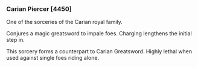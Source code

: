 ### Carian Piercer [4450]

One of the sorceries of the Carian royal family.

Conjures a magic greatsword to impale foes. Charging lengthens the initial step in.

This sorcery forms a counterpart to Carian Greatsword. Highly lethal when used against single foes riding alone.